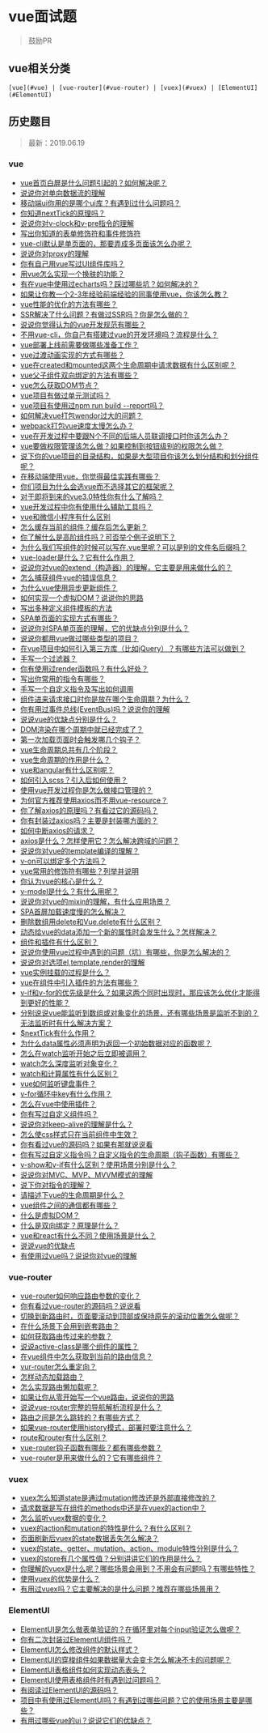 # vue面试题
> 鼓励PR

## vue相关分类  
    [vue](#vue) | [vue-router](#vue-router) | [vuex](#vuex) | [ElementUI](#ElementUI)

## 历史题目
> 最新：2019.06.19

### vue
- [vue首页白屏是什么问题引起的？如何解决呢？]()
- [说说你对单向数据流的理解]()
- [移动端ui你用的是哪个ui库？有遇到过什么问题吗？]()
- [你知道nextTick的原理吗？]()
- [说说你对v-clock和v-pre指令的理解]()
- [写出你知道的表单修饰符和事件修饰符]()
- [vue-cli默认是单页面的，那要弄成多页面该怎么办呢？]()
- [说说你对proxy的理解]()
- [你有自己用vue写过UI组件库吗？]()
- [用vue怎么实现一个换肤的功能？]()
- [有在vue中使用过echarts吗？踩过哪些坑？如何解决的？]()
- [如果让你教一个2-3年经验前端经验的同事使用vue，你该怎么教？]()
- [vue性能的优化的方法有哪些？]()
- [SSR解决了什么问题？有做过SSR吗？你是怎么做的？]()
- [说说你觉得认为的vue开发规范有哪些？]()
- [不用vue-cli，你自己有搭建过vue的开发环境吗？流程是什么？]()
- [vue部署上线前需要做哪些准备工作？]()
- [vue过渡动画实现的方式有哪些？]()
- [vue在created和mounted这两个生命周期中请求数据有什么区别呢？]()
- [vue父子组件双向绑定的方法有哪些？]()
- [vue怎么获取DOM节点？]()
- [vue项目有做过单元测试吗？]()
- [vue项目有使用过npm run build --report吗？]()
- [如何解决vue打包wendor过大的问题？]()
- [webpack打包vue速度太慢怎么办？]()
- [vue在开发过程中要跟N个不同的后端人员联调接口时你该怎么办？]()
- [vue要做权限管理该怎么做？如果控制到按钮级别的权限怎么做？]()
- [说下你的vue项目的目录结构，如果是大型项目你该怎么划分结构和划分组件呢？]()
- [在移动端使用vue，你觉得最佳实践有哪些？]()
- [你们项目为什么会选vue而不选择其它的框架呢？]()
- [对于即将到来的vue3.0特性你有什么了解吗？]()
- [vue开发过程中你有使用什么辅助工具吗？]()
- [vue和微信小程序有什么区别]()
- [怎么缓存当前的组件？缓存后怎么更新？]()
- [你了解什么是高阶组件吗？可否举个例子说明下？]()
- [为什么我们写组件的时候可以写在.vue里呢？可以是别的文件名后缀吗？]()
- [vue-loader是什么？它有什么作用？]()
- [说说你对vue的extend（构造器）的理解，它主要是用来做什么的？]()
- [怎么捕获组件vue的错误信息？]()
- [为什么vue使用异步更新组件？]()
- [如何实现一个虚拟DOM？说说你的思路]()
- [写出多种定义组件模板的方法]()
- [SPA单页面的实现方式有哪些？]()
- [说说你对SPA单页面的理解，它的优缺点分别是什么？]()
- [说说你都用vue做过哪些类型的项目？]()
- [在vue项目中如何引入第三方库（比如jQuery）？有哪些方法可以做到？]()
- [手写一个过滤器？]()
- [你有使用过render函数吗？有什么好处？]()
- [写出你常用的指令有哪些？]()
- [手写一个自定义指令及写出如何调用]()
- [组件进来请求接口时你是放在哪个生命周期？为什么？]()
- [你有用过事件总线(EventBus)吗？说说你的理解]()
- [说说vue的优缺点分别是什么？]()
- [DOM渲染在哪个周期中就已经完成了？]()
- [第一次加载页面时会触发哪几个钩子？]()
- [vue生命周期总共有几个阶段？]()
- [vue生命周期的作用是什么？]()
- [vue和angular有什么区别呢？]()
- [如何引入scss？引入后如何使用？]()
- [使用vue开发过程你是怎么做接口管理的？]()
- [为何官方推荐使用axios而不用vue-resource？]()
- [你了解axios的原理吗？有看过它的源码吗？]()
- [你有封装过axios吗？主要是封装哪方面的？]()
- [如何中断axios的请求？]()
- [axios是什么？怎样使用它？怎么解决跨域的问题？]()
- [说说你对vue的template编译的理解？](https://github.com/haizlin/fe-interview/issues/292)
- [v-on可以绑定多个方法吗？](https://github.com/haizlin/fe-interview/issues/291)
- [vue常用的修饰符有哪些？列举并说明](https://github.com/haizlin/fe-interview/issues/290)
- [你认为vue的核心是什么？](https://github.com/haizlin/fe-interview/issues/289)
- [v-model是什么？有什么用呢？](https://github.com/haizlin/fe-interview/issues/288)
- [说说你对vue的mixin的理解，有什么应用场景？](https://github.com/haizlin/fe-interview/issues/287)
- [SPA首屏加载速度慢的怎么解决？](https://github.com/haizlin/fe-interview/issues/286)
- [删除数组用delete和Vue.delete有什么区别？](https://github.com/haizlin/fe-interview/issues/285)
- [动态给vue的data添加一个新的属性时会发生什么？怎样解决？](https://github.com/haizlin/fe-interview/issues/284)
- [组件和插件有什么区别？](https://github.com/haizlin/fe-interview/issues/283)
- [说说你使用vue过程中遇到的问题（坑）有哪些，你是怎么解决的？](https://github.com/haizlin/fe-interview/issues/274)
- [说说你对选项el,template,render的理解](https://github.com/haizlin/fe-interview/issues/273)
- [vue实例挂载的过程是什么？](https://github.com/haizlin/fe-interview/issues/272)
- [vue在组件中引入插件的方法有哪些？](https://github.com/haizlin/fe-interview/issues/271)
- [v-if和v-for的优先级是什么？如果这两个同时出现时，那应该怎么优化才能得到更好的性能？](https://github.com/haizlin/fe-interview/issues/270)
- [分别说说vue能监听到数组或对象变化的场景，还有哪些场景是监听不到的？无法监听时有什么解决方案？](https://github.com/haizlin/fe-interview/issues/269)
- [$nextTick有什么作用？](https://github.com/haizlin/fe-interview/issues/268)
- [为什么data属性必须声明为返回一个初始数据对应的函数呢？](https://github.com/haizlin/fe-interview/issues/267)
- [怎么在watch监听开始之后立即被调用？](https://github.com/haizlin/fe-interview/issues/266)
- [watch怎么深度监听对象变化？](https://github.com/haizlin/fe-interview/issues/265)
- [watch和计算属性有什么区别？](https://github.com/haizlin/fe-interview/issues/264)
- [vue如何监听键盘事件？](https://github.com/haizlin/fe-interview/issues/263)
- [v-for循环中key有什么作用？](https://github.com/haizlin/fe-interview/issues/262)
- [怎么在vue中使用插件？](https://github.com/haizlin/fe-interview/issues/261)
- [你有写过自定义组件吗？](https://github.com/haizlin/fe-interview/issues/260)
- [说说你对keep-alive的理解是什么？](https://github.com/haizlin/fe-interview/issues/259)
- [怎么使css样式只在当前组件中生效？](https://github.com/haizlin/fe-interview/issues/258)
- [你有看过vue的源码吗？如果有那就说说看](https://github.com/haizlin/fe-interview/issues/235)
- [你有写过自定义指令吗？自定义指令的生命周期（钩子函数）有哪些？](https://github.com/haizlin/fe-interview/issues/234)
- [v-show和v-if有什么区别？使用场景分别是什么？](https://github.com/haizlin/fe-interview/issues/232)
- [说说你对MVC、MVP、MVVM模式的理解](https://github.com/haizlin/fe-interview/issues/231)
- [说下你对指令的理解？](https://github.com/haizlin/fe-interview/issues/230)
- [请描述下vue的生命周期是什么？](https://github.com/haizlin/fe-interview/issues/229)
- [vue组件之间的通信都有哪些？](https://github.com/haizlin/fe-interview/issues/228)
- [什么是虚拟DOM？](https://github.com/haizlin/fe-interview/issues/227)
- [什么是双向绑定？原理是什么？](https://github.com/haizlin/fe-interview/issues/226)
- [vue和react有什么不同？使用场景是什么？](https://github.com/haizlin/fe-interview/issues/225)
- [说说vue的优缺点](https://github.com/haizlin/fe-interview/issues/224)
- [有使用过vue吗？说说你对vue的理解](https://github.com/haizlin/fe-interview/issues/223)

### vue-router
- [vue-router如何响应路由参数的变化？]()
- [你有看过vue-router的源码吗？说说看]()
- [切换到新路由时，页面要滚动到顶部或保持原先的滚动位置怎么做呢？]()
- [在什么场景下会用到嵌套路由？]()
- [如何获取路由传过来的参数？]()
- [说说active-class是哪个组件的属性？]()
- [在vue组件中怎么获取到当前的路由信息？]()
- [vur-router怎么重定向？]()
- [怎样动态加载路由？]()
- [怎么实现路由懒加载呢？]()
- [如果让你从零开始写一个vue路由，说说你的思路]()
- [说说vue-router完整的导航解析流程是什么？]()
- [路由之间是怎么跳转的？有哪些方式？]()
- [如果vue-router使用history模式，部署时要注意什么？]()
- [route和router有什么区别？]()
- [vue-router钩子函数有哪些？都有哪些参数？]()
- [vue-router是用来做什么的？它有哪些组件？]()

### vuex
- [vuex怎么知道state是通过mutation修改还是外部直接修改的？]()
- [请求数据是写在组件的methods中还是在vuex的action中？]()
- [怎么监听vuex数据的变化？]()
- [vuex的action和mutation的特性是什么？有什么区别？]()
- [页面刷新后vuex的state数据丢失怎么解决？]()
- [vuex的state、getter、mutation、action、module特性分别是什么？]()
- [vuex的store有几个属性值？分别讲讲它们的作用是什么？]()
- [你理解的vuex是什么呢？哪些场景会用到？不用会有问题吗？有哪些特性？]()
- [使用vuex的优势是什么？]()
- [有用过vuex吗？它主要解决的是什么问题？推荐在哪些场景用？]()

### ElementUI
- [ElementUI是怎么做表单验证的？在循环里对每个input验证怎么做呢？]()
- [你有二次封装过ElementUI组件吗？]()
- [ElementUI怎么修改组件的默认样式？]()
- [ElementUI的穿梭组件如果数据量大会变卡怎么解决不卡的问题呢？]()
- [ElementUI表格组件如何实现动态表头？]()
- [ElementUI使用表格组件时有遇到过问题吗？]()
- [有阅读过ElementUI的源码吗？]()
- [项目中有使用过ElementUI吗？有遇到过哪些问题？它的使用场景主要是哪些？]()
- [有用过哪些vue的ui？说说它们的优缺点？]()